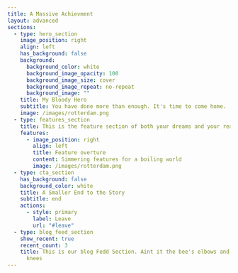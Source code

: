 ```yaml
---
title: A Massive Achievment
layout: advanced
sections:
  - type: hero_section
    image_position: right
    align: left
    has_background: false
    background:
      background_color: white
      background_image_opacity: 100
      background_image_size: cover
      background_image_repeat: no-repeat
      background_image: ""
    title: My Bloody Hero
    subtitle: You have done more than enough. It's time to come home.
    image: /images/rotterdam.png
  - type: features_section
    title: This is the feature section of both your dreams and your reality
    features:
      - image_position: right
        align: left
        title: Feature overture
        content: Simmering features for a boiling world
        image: /images/rotterdam.png
  - type: cta_section
    has_background: false
    background_color: white
    title: A Smaller End to the Story
    subtitle: end
    actions:
      - style: primary
        label: Leave
        url: "#leave"
  - type: blog_feed_section
    show_recent: true
    recent_count: 3
    title: This is our blog Fedd Section. Aint it the bee's elbows and the monkey's
      knees
---
```

